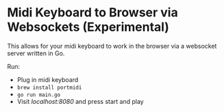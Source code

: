 # Midi Keyboard to Browser via Websockets (Experimental)

This allows for your midi keyboard to work in the browser via a websocket server written in Go.

Run:

* Plug in midi keyboard
* `brew install portmidi`
* `go run main.go`
* Visit *localhost:8080* and press start and play
